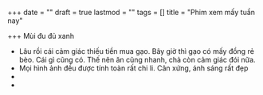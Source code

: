 +++
date = ""
draft = true
lastmod = ""
tags = []
title = "Phim xem mấy tuần nay"

+++
Mùi đu đủ xanh

* Lâu rồi cái cảm giác thiếu tiền mua gạo. Bây giờ thì gạo có mấy đồng rẻ bèo. Cái gì cũng có. Thế nên ăn cũng nhanh, chả còn cảm giác đói nữa.
* Mọi hình ảnh đều được tính toàn rất chi li. Cân xứng, ánh sáng rất đẹp
* 
* 